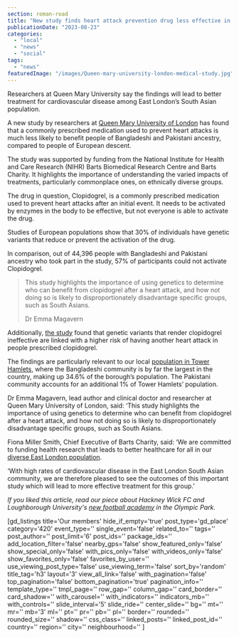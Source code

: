 ```yaml
---
section: roman-road
title: "New study finds heart attack prevention drug less effective in South Asian communities"
publicationDate: "2023-08-23"
categories: 
  - "local"
  - "news"
  - "social"
tags: 
  - "news"
featuredImage: "/images/Queen-mary-university-london-medical-study.jpg"
---
```


Researchers at Queen Mary University say the findings will lead to better treatment for cardiovascular disease among East London’s South Asian population.

A new study by researchers at [Queen Mary University of London](https://romanroadlondon.com/tower-hamlets-council-launches-mayor-university-bursary-award/) has found that a commonly prescribed medication used to prevent heart attacks is much less likely to benefit people of Bangladeshi and Pakistani ancestry, compared to people of European descent.

The study was supported by funding from the National Institute for Health and Care Research (NIHR) Barts Biomedical Research Centre and Barts Charity. It highlights the importance of understanding the varied impacts of treatments, particularly commonplace ones, on ethnically diverse groups. 

The drug in question, Clopidogrel, is a commonly prescribed medication used to prevent heart attacks after an initial event. It needs to be activated by enzymes in the body to be effective, but not everyone is able to activate the drug. 

Studies of European populations show that 30% of individuals have genetic variants that reduce or prevent the activation of the drug. 

In comparison, out of 44,396 people with Bangladeshi and Pakistani ancestry who took part in the study, 57% of participants could not activate Clopidogrel.

> This study highlights the importance of using genetics to determine who can benefit from clopidogrel after a heart attack, and how not doing so is likely to disproportionately disadvantage specific groups, such as South Asians.
> 
> Dr Emma Magavern

Additionally, [the study](https://www.qmul.ac.uk/media/news/2023/smd/genetic-study-shows-that-common-medication-used-to-prevent-heart-attacks-may-be-ineffective-for-majority-of-british-south-asians.html) found that genetic variants that render clopidogrel ineffective are linked with a higher risk of having another heart attack in people prescribed clopidogrel.

The findings are particularly relevant to our local [population in Tower Hamlets](https://romanroadlondon.com/tower-hamlets-youngest-population-uk-borough/), where the Bangladeshi community is by far the largest in the country, making up 34.6% of the borough’s population. The Pakistani community accounts for an additional 1% of Tower Hamlets’ population. 

Dr Emma Magavern, lead author and clinical doctor and researcher at Queen Mary University of London, said: ‘This study highlights the importance of using genetics to determine who can benefit from clopidogrel after a heart attack, and how not doing so is likely to disproportionately disadvantage specific groups, such as South Asians.

Fiona Miller Smith, Chief Executive of Barts Charity, said: ‘We are committed to funding health research that leads to better healthcare for all in our [diverse East London population](https://romanroadlondon.com/female-muslim-students-educational-empowerment-tower-hamlets-schools/). 

‘With high rates of cardiovascular disease in the East London South Asian community, we are therefore pleased to see the outcomes of this important study which will lead to more effective treatment for this group.’

_If you liked this article, read our piece about Hackney Wick FC and Loughborough University's [new football academy](https://romanroadlondon.com/hackney-wick-fc-loughborough-university-sports-academy/) in the Olympic Park._

\[gd\_listings title='Our members' hide\_if\_empty='true' post\_type='gd\_place' category='420' event\_type='' single\_event='false' related\_to='' tags='' post\_author='' post\_limit='6' post\_ids='' package\_ids='' add\_location\_filter='false' nearby\_gps='false' show\_featured\_only='false' show\_special\_only='false' with\_pics\_only='false' with\_videos\_only='false' show\_favorites\_only='false' favorites\_by\_user='' use\_viewing\_post\_type='false' use\_viewing\_term='false' sort\_by='random' title\_tag='h3' layout='3' view\_all\_link='false' with\_pagination='false' top\_pagination='false' bottom\_pagination='true' pagination\_info='' template\_type='' tmpl\_page='' row\_gap='' column\_gap='' card\_border='' card\_shadow='' with\_carousel='' with\_indicators='' indicators\_mb='' with\_controls='' slide\_interval='5' slide\_ride='' center\_slide='' bg='' mt='' mr='' mb='3' ml='' pt='' pr='' pb='' pl='' border='' rounded='' rounded\_size='' shadow='' css\_class='' linked\_posts='' linked\_post\_id='' country='' region='' city='' neighbourhood='' \]
